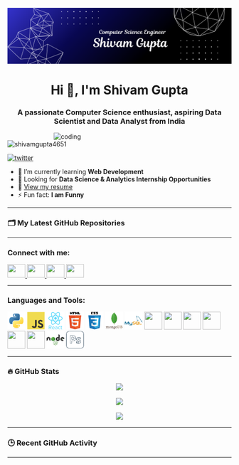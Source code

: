 ![banner](https://github.com/Shivamgupta4651/Shivamgupta4641/blob/main/Abstract%20Technology%20Profile%20LinkedIn%20Banner.png)

<h1 align="center">Hi 👋, I'm Shivam Gupta</h1>
<h3 align="center">A passionate Computer Science enthusiast, aspiring Data Scientist and Data Analyst from India</h3>

<img align="right" alt="coding" width="400" src="https://user-images.githubusercontent.com/55389276/140866485-8fb1c876-9a8f-4d6a-98dc-08c4981eaf70.gif" />

<p align="left"> <img src="https://komarev.com/ghpvc/?username=shivamgupta4651&label=Profile%20views&color=0e75b6&style=flat" alt="shivamgupta4651" /> </p>

<p align="left">
  <a href="https://twitter.com/shivamguptaiitp" target="_blank">
    <img src="https://img.shields.io/twitter/follow/shivamguptaiitp?logo=twitter&style=for-the-badge" alt="twitter" />
  </a>
</p>

- 🌱 I’m currently learning **Web Development**
- 💼 Looking for **Data Science & Analytics Internship Opportunities**
- 📄 [View my resume](https://drive.google.com/file/d/1bMSR9sbkh-V2sXJMjWUO9DHZ-eTGQ6Re/view?usp=sharing)
- ⚡ Fun fact: **I am Funny**

---

### 🗂 My Latest GitHub Repositories
<!-- BLOG-POST-LIST:START:REPO -->
<!-- BLOG-POST-LIST:END -->

---

<h3 align="left">Connect with me:</h3>
<p align="left">
  <a href="https://twitter.com/shivamguptaiitp" target="_blank">
    <img src="https://raw.githubusercontent.com/rahuldkjain/github-profile-readme-generator/master/src/images/icons/Social/twitter.svg" height="30" width="40" />
  </a>
  <a href="https://www.linkedin.com/in/shivam-gupta-8a2a781b0" target="_blank">
    <img src="https://raw.githubusercontent.com/rahuldkjain/github-profile-readme-generator/master/src/images/icons/Social/linked-in-alt.svg" height="30" width="40" />
  </a>
  <a href="https://www.facebook.com/profile.php?id=100090563367092" target="_blank">
    <img src="https://raw.githubusercontent.com/rahuldkjain/github-profile-readme-generator/master/src/images/icons/Social/facebook.svg" height="30" width="40" />
  </a>
  <a href="https://instagram.com/shivam6510gupta" target="_blank">
    <img src="https://raw.githubusercontent.com/rahuldkjain/github-profile-readme-generator/master/src/images/icons/Social/instagram.svg" height="30" width="40" />
  </a>
</p>

---

<h3 align="left">Languages and Tools:</h3>
<p align="left">
  <img src="https://raw.githubusercontent.com/devicons/devicon/master/icons/python/python-original.svg" width="40" height="40" />
  <img src="https://raw.githubusercontent.com/devicons/devicon/master/icons/javascript/javascript-original.svg" width="40" height="40" />
  <img src="https://raw.githubusercontent.com/devicons/devicon/master/icons/react/react-original-wordmark.svg" width="40" height="40" />
  <img src="https://raw.githubusercontent.com/devicons/devicon/master/icons/html5/html5-original-wordmark.svg" width="40" height="40" />
  <img src="https://raw.githubusercontent.com/devicons/devicon/master/icons/css3/css3-original-wordmark.svg" width="40" height="40" />
  <img src="https://raw.githubusercontent.com/devicons/devicon/master/icons/mongodb/mongodb-original-wordmark.svg" width="40" height="40" />
  <img src="https://raw.githubusercontent.com/devicons/devicon/master/icons/mysql/mysql-original-wordmark.svg" width="40" height="40" />
  <img src="https://www.svgrepo.com/show/303229/microsoft-sql-server-logo.svg" width="40" height="40" />
  <img src="https://www.vectorlogo.zone/logos/getpostman/getpostman-icon.svg" width="40" height="40" />
  <img src="https://upload.wikimedia.org/wikipedia/commons/0/05/Scikit_learn_logo_small.svg" width="40" height="40" />
  <img src="https://www.vectorlogo.zone/logos/tensorflow/tensorflow-icon.svg" width="40" height="40" />
  <img src="https://www.vectorlogo.zone/logos/pytorch/pytorch-icon.svg" width="40" height="40" />
  <img src="https://www.vectorlogo.zone/logos/opencv/opencv-icon.svg" width="40" height="40" />
  <img src="https://raw.githubusercontent.com/devicons/devicon/master/icons/nodejs/nodejs-original-wordmark.svg" width="40" height="40" />
  <img src="https://raw.githubusercontent.com/devicons/devicon/master/icons/photoshop/photoshop-line.svg" width="40" height="40" />
</p>

---

### 🔥 GitHub Stats

<p align="center">
  <img src="https://github-readme-stats-sigma-five.vercel.app/api/top-langs/?username=shivamgupta4651&layout=compact&theme=default&cache_seconds=3600" />
</p>

<p align="center">
  <img src="https://github-readme-stats-sigma-five.vercel.app/api?username=shivamgupta4651&show_icons=true&locale=en&theme=default&cache_seconds=3600" />
</p>

<p align="center">
  <img src="https://github-readme-streak-stats.herokuapp.com/?user=shivamgupta4651&theme=default" />
</p>

---

### 🕒 Recent GitHub Activity
<!--START_SECTION:activity-->
<!--END_SECTION:activity-->

---
